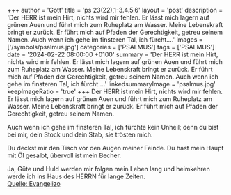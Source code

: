 +++
author = 'Gott'
title = 'ps 23(22),1-3.4.5.6'
layout = 'post'
description = 'Der HERR ist mein Hirt, nichts wird mir fehlen. Er lässt mich lagern auf grünen Auen  und führt mich zum Ruheplatz am Wasser. Meine Lebenskraft bringt er zurück.  Er führt mich auf Pfaden der Gerechtigkeit, getreu seinem Namen.  Auch wenn ich gehe im finsteren Tal,  ich fürcht....'
images = ['/symbols/psalmus.jpg']
categories = ['PSALMUS']
tags = ['PSALMUS']
date = '2024-02-22 08:00:00 +0100'
summary = 'Der HERR ist mein Hirt, nichts wird mir fehlen. Er lässt mich lagern auf grünen Auen  und führt mich zum Ruheplatz am Wasser. Meine Lebenskraft bringt er zurück.  Er führt mich auf Pfaden der Gerechtigkeit, getreu seinem Namen.  Auch wenn ich gehe im finsteren Tal,  ich fürcht....'
linkedsummaryImage = 'psalmus.jpg'
keepImageRatio = 'true'
+++
Der HERR ist mein Hirt, nichts wird mir fehlen.
Er lässt mich lagern auf grünen Auen 
und führt mich zum Ruheplatz am Wasser.
Meine Lebenskraft bringt er zurück. 
Er führt mich auf Pfaden der Gerechtigkeit, getreu seinem Namen.

Auch wenn ich gehe im finsteren Tal, 
ich fürchte kein Unheil; 
denn du bist bei mir, 
dein Stock und dein Stab, sie trösten mich.<!--more-->

Du deckst mir den Tisch 
vor den Augen meiner Feinde. 
Du hast mein Haupt mit Öl gesalbt, 
übervoll ist mein Becher.

Ja, Güte und Huld 
werden mir folgen mein Leben lang 
und heimkehren werde ich ins Haus des HERRN 
für lange Zeiten.<br> [Quelle: Evangelizo](https://evangeliumtagfuertag.org/DE/gospel)